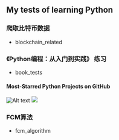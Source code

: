 ## My tests of learning Python

### 爬取比特币数据
- blockchain_related

### 《Python编程：从入门到实践》 练习
- book_tests 

#### <desc>Most-Starred Python Projects on GitHub
![Alt text](https://raw.github.com/learnPython/book_tests/project_practice/data_visualization/chapter17_use_API/python_repos.svg?sanitize=true)
<img src="https://raw.github.com/learnPython/book_tests/project_practice/data_visualization/chapter17_use_API/python_repos.svg?sanitize=true">



### FCM算法
- fcm_algorithm